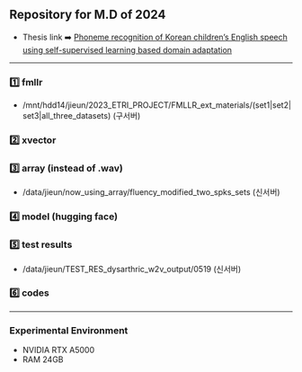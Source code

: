 ## Repository for M.D of 2024
- Thesis link ➡️ [Phoneme recognition of Korean children’s English speech using self-supervised learning based domain adaptation](https://lib.hufs.ac.kr/#/search/detail/3736832?offset=1)
---
### 1️⃣ fmllr 
- /mnt/hdd14/jieun/2023_ETRI_PROJECT/FMLLR_ext_materials/(set1|set2|set3|all_three_datasets) (구서버)

### 2️⃣ xvector

### 3️⃣ array (instead of .wav)
- /data/jieun/now_using_array/fluency_modified_two_spks_sets (신서버)

### 4️⃣ model (hugging face)

### 5️⃣ test results
- /data/jieun/TEST_RES_dysarthric_w2v_output/0519 (신서버)

### 6️⃣ codes
---
### Experimental Environment
- NVIDIA RTX A5000
- RAM 24GB
